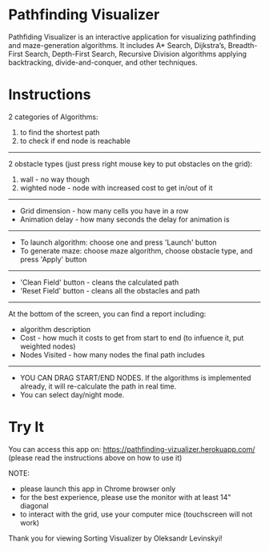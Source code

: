 # Pathfinding Visualizer

Pathfiding Visualizer is an interactive application for visualizing pathfinding and maze-generation algorithms. It includes A* Search, Dijkstra’s, Breadth-First Search, Depth-First Search, Recursive Division algorithms applying backtracking, divide-and-conquer, and other techniques.

# Instructions
2 categories of Algorithms:
  1) to find the shortest path
  2) to check if end node is reachable

---

2 obstacle types (just press right mouse key to put obstacles on the grid):
  1) wall - no way though
  2) wighted node - node with increased cost to get in/out of it

---

* Grid dimension - how many cells you have in a row
* Animation delay - how many seconds the delay for animation is

---

* To launch algorithm: choose one and press 'Launch' button
* To generate maze: choose maze algorithm, choose obstacle type, and press 'Apply' button

---

* 'Clean Field' button - cleans the calculated path
* 'Reset Field' button - cleans all the obstacles and path

---

At the bottom of the screen, you can find a report including:
  * algorithm description
  * Cost - how much it costs to get from start to end (to infuence it, put weighted nodes)
  * Nodes Visited - how many nodes the final path includes

---

* YOU CAN DRAG START/END NODES. If the algorithms is implemented already, it will re-calculate the path in real time.
* You can select day/night mode.

# Try It
You can access this app on: https://pathfinding-vizualizer.herokuapp.com/ (please read the instructions above on how to use it)

NOTE: 
* please launch this app in Chrome browser only
* for the best experience, please use the monitor with at least 14" diagonal
* to interact with the grid, use your computer mice (touchscreen will not work)

Thank you for viewing Sorting Visualizer by Oleksandr Levinskyi!
